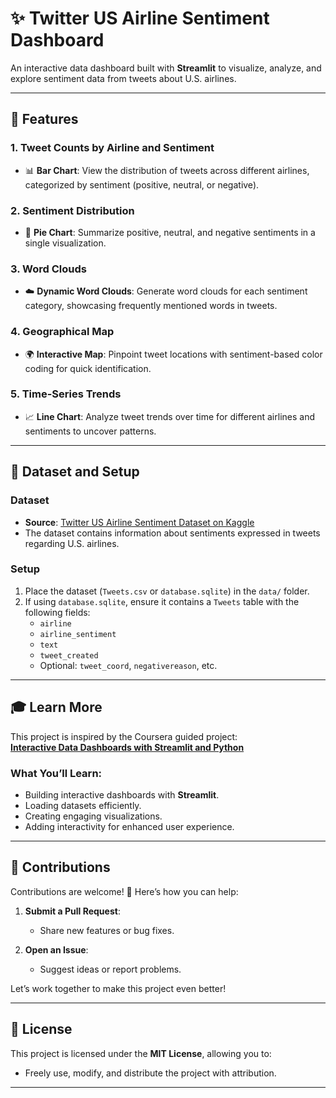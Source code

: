 # ✨ Twitter US Airline Sentiment Dashboard  

An interactive data dashboard built with **Streamlit** to visualize, analyze, and explore sentiment data from tweets about U.S. airlines.

---

## 🚀 Features  

### 1. **Tweet Counts by Airline and Sentiment**  
- 📊 **Bar Chart**: View the distribution of tweets across different airlines, categorized by sentiment (positive, neutral, or negative).

### 2. **Sentiment Distribution**  
- 🥧 **Pie Chart**: Summarize positive, neutral, and negative sentiments in a single visualization.

### 3. **Word Clouds**  
- ☁️ **Dynamic Word Clouds**: Generate word clouds for each sentiment category, showcasing frequently mentioned words in tweets.

### 4. **Geographical Map**  
- 🌍 **Interactive Map**: Pinpoint tweet locations with sentiment-based color coding for quick identification.

### 5. **Time-Series Trends**  
- 📈 **Line Chart**: Analyze tweet trends over time for different airlines and sentiments to uncover patterns.

---

## 📝 Dataset and Setup  

### Dataset  
- **Source**: [Twitter US Airline Sentiment Dataset on Kaggle](https://www.kaggle.com/crowdflower/twitter-airline-sentiment)  
- The dataset contains information about sentiments expressed in tweets regarding U.S. airlines.

### Setup  
1. Place the dataset (`Tweets.csv` or `database.sqlite`) in the `data/` folder.  
2. If using `database.sqlite`, ensure it contains a `Tweets` table with the following fields:  
   - `airline`  
   - `airline_sentiment`  
   - `text`  
   - `tweet_created`  
   - Optional: `tweet_coord`, `negativereason`, etc.  

---

## 🎓 Learn More  

This project is inspired by the Coursera guided project:  
**[Interactive Data Dashboards with Streamlit and Python](https://www.coursera.org/projects/interactive-data-dashboards-with-streamlit)**  

### What You’ll Learn:  
- Building interactive dashboards with **Streamlit**.  
- Loading datasets efficiently.  
- Creating engaging visualizations.  
- Adding interactivity for enhanced user experience.  

---

## 🤝 Contributions  

Contributions are welcome! 🙌 Here’s how you can help:  

1. **Submit a Pull Request**:  
   - Share new features or bug fixes.  

2. **Open an Issue**:  
   - Suggest ideas or report problems.  

Let’s work together to make this project even better!  

---

## 📜 License  

This project is licensed under the **MIT License**, allowing you to:  
- Freely use, modify, and distribute the project with attribution.  

---

